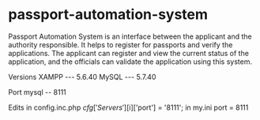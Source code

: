 # passport-automation-system
Passport Automation System is an interface between the applicant and the authority responsible. It helps to register for passports and verify the applications. The applicant can register and view the current status of the application, and the officials can validate the application using this system.

Versions
XAMPP  ---  5.6.40
MySQL  ---  5.7.40

Port mysql -- 8111

Edits
  in config.inc.php 
    $cfg['Servers'][$i]['port'] = '8111';
  in my.ini
    port = 8111
